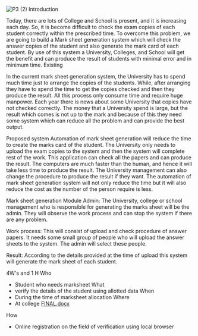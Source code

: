 ![P3 (2)](https://user-images.githubusercontent.com/88073170/160975317-88b6df5b-7907-4029-9984-309aeef1aac5.jpeg)
Introduction

Today, there are lots of College and School is present, and it is increasing each day. So, it is become difficult to check the exam copies of each student correctly within the prescribed time. To overcome this problem, we are going to build a Mark sheet generation system which will check the answer copies of the student and also generate the mark card of each student. By use of this system a University, Colleges, and School will get the benefit and can produce the result of students with minimal error and in minimum time.
Existing

In the current mark sheet generation system, the University has to spend much time just to arrange the copies of the students. While, after arranging they have to spend the time to get the copies checked and then they produce the result. All this process only consume time and require huge manpower. Each year there is news about some University that copies have not checked correctly. The money that a University spend is large, but the result which comes is not up to the mark and because of this they need some system which can reduce all the problem and can provide the best output.

Proposed system
Automation of mark sheet generation will reduce the time to create the marks card of the student. The University only needs to upload the exam copies to the system and then the system will complete rest of the work. This application can check all the papers and can produce the result. The computers are much faster than the human, and hence it will take less time to produce the result. The University management can also change the procedure to produce the result if they want. The automation of mark sheet generation system will not only reduce the time but it will also reduce the cost as the number of the person require is less.

Mark sheet generation Module
Admin: The University, college or school management who is responsible for generating the marks sheet will be the admin. They will observe the work process and can stop the system if there are any problem.

Work process: This will consist of upload and check procedure of answer papers. It needs some small group of people who will upload the answer sheets to the system. The admin will select these people.

Result: According to the details provided at the time of upload this system will generate the mark sheet of each student.



4W's and 1 H
Who
* Student who needs marksheet
What 
* verify the details of the student using allotted data
When 
* During the time of marksheet allocation
Where
* At college
[FINAL.docx](https://github.com/praveenkec17/M1_project_2022/files/8385949/FINAL.docx)

How

* Online registration on the field of verification using local browser
